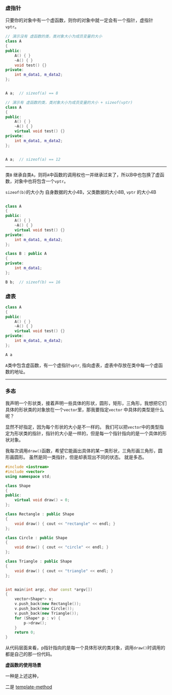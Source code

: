 


### 虚指针

只要你的对象中有一个虚函数，则你的对象中就一定会有一个指针，虚指针`vptr`。

```cpp
// 演示没有 虚函数的类，类对象大小为成员变量的大小
class A
{
public:
    A() { }
    ~A() { }
    void test() {}
private:
    int m_data1, m_data2;
};


A a;  // sizeof(a) == 8
```


```cpp
// 演示有 虚函数的类，类对象大小为成员变量的大小 + sizeof(vptr)
class A
{
public:
    A() { }
    ~A() { }
    virtual void test() {}
private:
    int m_data1, m_data2;
};


A a;  // sizeof(a) == 12
```

--------------------------

类`B` 继承自类`A`，则将`A`中函数的调用权也一并继承过来了，所以B中也包换了虚函数，对象中也将包含一个`vptr`。

`sizeof(b)`的大小为 自身数据的大小4B，父类数据的大小8B, `vptr` 的大小4B

```cpp

class A
{
public:
    A() { }
    ~A() { }
    virtual void test() {}
private:
    int m_data1, m_data2;
};

class B : public A
{
private:
    int m_data1;
};

B b;  // sizeof(b) == 16
```

### 虚表

```cpp
class A
{
public:
    A() { }
    ~A() { }
    virtual void test() {}
private:
    int m_data1, m_data2;
};

A a
```

`A`类中包含虚函数，有一个虚指针`vptr`, 指向虚表，虚表中存放在类中每一个虚函数的地址。


-----------------------------------
### 多态

我声明一个形状类，接着声明一些具体的形状，圆形，矩形，三角形，我想把它们具体的形状类的对象放在一个`vector`里，那我要指定`vector` 中具体的类型是什么呢？

显然不好指定，因为每个形状的大小是不一样的。 我们可以把`vector`中的类型指定为形状类的指针，指针的大小是一样的，但是每一个指针指向的是一个具体的形状对象。

我每次调用`draw()`函数，希望它能画出具体的某一类形状，三角形画三角形，圆形画圆形。 虽然是同一类指针，但是却表现出不同的状态。 就是多态。


```cpp
#include <iostream>
#include <vector>
using namespace std;

class Shape
{
public:
    virtual void draw() = 0;
};

class Rectangle : public Shape
{
    void draw() { cout << "rectangle" << endl; }
};

class Circle : public Shape
{
    void draw() { cout << "circle" << endl; }
};

class Triangle : public Shape
{
    void draw() { cout << "triangle" << endl; }
};


int main(int argc, char const *argv[])
{
    vector<Shape*> v;
    v.push_back(new Rectangle());
    v.push_back(new Circle());
    v.push_back(new Triangle());
    for (Shape* p : v) {
        p->draw();
    }
    return 0;
}
```

从代码层面来看，p指针指向的是每一个具体形状的类对象，调用`draw()`时调用的都是自己的那一份代码。


**虚函数的使用场景**

一种是上述这种，

二是 <a href="../1_面向对象程序设计/2. class之间的关系.md/#template-method">template-method</a>


